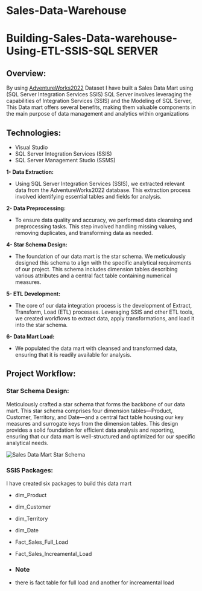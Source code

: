 # Sales-Data-Warehouse
# Building-Sales-Data-warehouse-Using-ETL-SSIS-SQL SERVER

## Overview:
By using [AdventureWorks2022](https://learn.microsoft.com/en-us/sql/samples/adventureworks-install-configure?view=sql-server-ver16&tabs=ssms) Dataset I have built a Sales Data Mart using (SQL Server Integration Services SSIS) SQL Server involves leveraging the capabilities of Integration Services (SSIS) and the Modeling of SQL Server, This Data mart offers several benefits, making them valuable components in the main purpose of data management and analytics within organizations

## Technologies:
* Visual Studio
* SQL Server Integration Services (SSIS)
* SQL Server Management Studio (SSMS)

**1- Data Extraction:** 


* Using SQL Server Integration Services (SSIS), we extracted relevant data from the AdventureWorks2022 database. This extraction process involved identifying essential tables and fields for analysis.

**2- Data Preprocessing:**

  
* To ensure data quality and accuracy, we performed data cleansing and preprocessing tasks. This step involved handling missing values, removing duplicates, and transforming data as needed.

**4- Star Schema Design:**


* The foundation of our data mart is the star schema. We meticulously designed this schema to align with the specific analytical requirements of our project. This schema includes dimension tables describing various attributes and a central fact table containing numerical measures.

**5- ETL Development:**


* The core of our data integration process is the development of Extract, Transform, Load (ETL) processes. Leveraging SSIS and other ETL tools, we created workflows to extract data, apply transformations, and load it into the star schema.

**6- Data Mart Load:**


* We populated the data mart with cleansed and transformed data, ensuring that it is readily available for analysis.


## Project Workflow:

### Star Schema Design:
Meticulously crafted a star schema that forms the backbone of our data mart. This star schema comprises four dimension tables—Product, Customer, Territory, and Date—and a central fact table housing our key measures and surrogate keys from the dimension tables. This design provides a solid foundation for efficient data analysis and reporting, ensuring that our data mart is well-structured and optimized for our specific analytical needs.


![Sales Data Mart Star Schema](#link)

### SSIS Packages:
I have created six packages to build this data mart 
* dim_Product
* dim_Customer
* dim_Territory
* dim_Date
* Fact_Sales_Full_Load 
* Fact_Sales_Increamental_Load

* ### Note
* there is fact table for full load and another for increamental load
